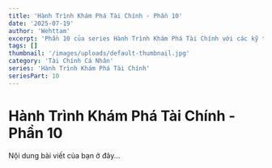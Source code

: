 ```yaml
---
title: 'Hành Trình Khám Phá Tài Chính - Phần 10'
date: '2025-07-19'
author: 'Wehttam'
excerpt: 'Phần 10 của series Hành Trình Khám Phá Tài Chính với các kỹ thuật và ví dụ thực tế.'
tags: []
thumbnail: '/images/uploads/default-thumbnail.jpg'
category: 'Tài Chính Cá Nhân'
series: 'Hành Trình Khám Phá Tài Chính'
seriesPart: 10
---
```


# Hành Trình Khám Phá Tài Chính - Phần 10

Nội dung bài viết của bạn ở đây...
